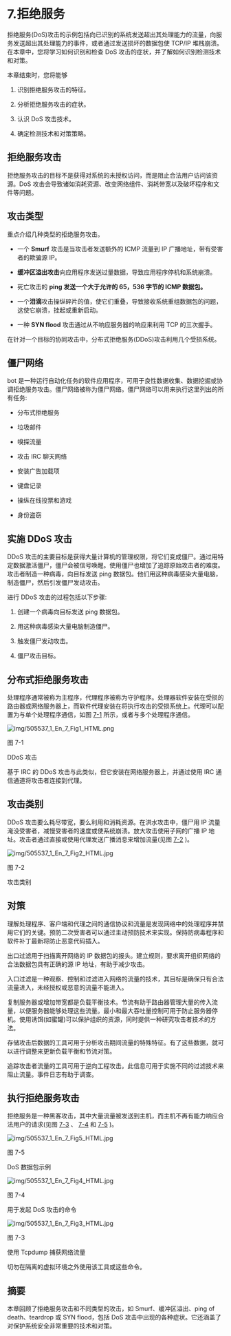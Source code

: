 # 7.拒绝服务

拒绝服务(DoS)攻击的示例包括向已识别的系统发送超出其处理能力的流量，向服务发送超出其处理能力的事件，或者通过发送损坏的数据包使 TCP/IP 堆栈崩溃。在本章中，您将学习如何识别和检查 DoS 攻击的症状，并了解如何识别检测技术和对策。

本章结束时，您将能够

1.  识别拒绝服务攻击的特征。

2.  分析拒绝服务攻击的症状。

3.  认识 DoS 攻击技术。

4.  确定检测技术和对策策略。

## 拒绝服务攻击

拒绝服务攻击的目标不是获得对系统的未授权访问，而是阻止合法用户访问该资源。DoS 攻击会导致诸如消耗资源、改变网络组件、消耗带宽以及破坏程序和文件等问题。

## 攻击类型

重点介绍几种类型的拒绝服务攻击。

*   一个 **Smurf** 攻击是当攻击者发送额外的 ICMP 流量到 IP 广播地址，带有受害者的欺骗源 IP。

*   **缓冲区溢出攻击**向应用程序发送过量数据，导致应用程序停机和系统崩溃。

*   死亡攻击的 **ping 发送一个大于允许的 65，536 字节的 ICMP 数据包。**

*   一个**泪滴**攻击操纵碎片的值，使它们重叠，导致接收系统重组数据包的问题，这使它崩溃，挂起或重新启动。

*   一种 **SYN flood** 攻击通过从不响应服务器的响应来利用 TCP 的三次握手。

在针对一个目标的协同攻击中，分布式拒绝服务(DDoS)攻击利用几个受损系统。

## 僵尸网络

bot 是一种运行自动化任务的软件应用程序，可用于良性数据收集、数据挖掘或协调拒绝服务攻击。僵尸网络被称为僵尸网络。僵尸网络可以用来执行这里列出的所有任务:

*   分布式拒绝服务

*   垃圾邮件

*   嗅探流量

*   攻击 IRC 聊天网络

*   安装广告加载项

*   键盘记录

*   操纵在线投票和游戏

*   身份盗窃

## 实施 DDoS 攻击

DDoS 攻击的主要目标是获得大量计算机的管理权限，将它们变成僵尸。通过用特定数据激活僵尸，僵尸会被信号唤醒。使用僵尸也增加了追踪原始攻击者的难度。攻击者制造一种病毒，向目标发送 ping 数据包。他们用这种病毒感染大量电脑，制造僵尸，然后引发僵尸发动攻击。

进行 DDoS 攻击的过程包括以下步骤:

1.  创建一个病毒向目标发送 ping 数据包。

2.  用这种病毒感染大量电脑制造僵尸。

3.  触发僵尸发动攻击。

4.  僵尸攻击目标。

## 分布式拒绝服务攻击

处理程序通常被称为主程序，代理程序被称为守护程序。处理器软件安装在受损的路由器或网络服务器上，而软件代理安装在将执行攻击的受损系统上。代理可以配置为与单个处理程序通信，如图 [7-1](#Fig1) 所示，或者与多个处理程序通信。

![img/505537_1_En_7_Fig1_HTML.png](img/505537_1_En_7_Fig1_HTML.png)

图 7-1

DDoS 攻击

基于 IRC 的 DDoS 攻击与此类似，但它安装在网络服务器上，并通过使用 IRC 通信通道将攻击者连接到代理。

## 攻击类别

DDoS 攻击要么耗尽带宽，要么利用和消耗资源。在洪水攻击中，僵尸用 IP 流量淹没受害者，减慢受害者的速度或使系统崩溃。放大攻击使用子网的广播 IP 地址。攻击者通过直接或使用代理发送广播消息来增加流量(见图 [7-2](#Fig2) )。

![img/505537_1_En_7_Fig2_HTML.jpg](img/505537_1_En_7_Fig2_HTML.jpg)

图 7-2

攻击类别

## 对策

理解处理程序、客户端和代理之间的通信协议和流量是发现网络中的处理程序并禁用它们的关键。预防二次受害者可以通过主动预防技术来实现。保持防病毒程序和软件补丁最新将防止恶意代码插入。

出口过滤用于扫描离开网络的 IP 数据包的报头。建立规则，要求离开组织网络的合法数据包具有正确的源 IP 地址，有助于减少攻击。

入口过滤是一种观察、控制和过滤进入网络的流量的技术，其目标是确保只有合法流量进入，未经授权或恶意的流量不能进入。

复制服务器或增加带宽都是负载平衡技术。节流有助于路由器管理大量的传入流量，以便服务器能够处理这些流量。最小和最大吞吐量控制可用于防止服务器停机。使用诱饵(如蜜罐)可以保护组织的资源，同时提供一种研究攻击者技术的方法。

存储攻击后数据的工具可用于分析攻击期间流量的特殊特征。有了这些数据，就可以进行调整来更新负载平衡和节流对策。

追踪攻击者流量的工具可用于逆向工程攻击。此信息可用于实施不同的过滤技术来阻止流量。事件日志有助于调查。

## 执行拒绝服务攻击

拒绝服务是一种黑客攻击，其中大量流量被发送到主机，而主机不再有能力响应合法用户的请求(见图 [7-3](#Fig3) 、 [7-4](#Fig4) 和 [7-5](#Fig5) )。

![img/505537_1_En_7_Fig5_HTML.jpg](img/505537_1_En_7_Fig5_HTML.jpg)

图 7-5

DoS 数据包示例

![img/505537_1_En_7_Fig4_HTML.jpg](img/505537_1_En_7_Fig4_HTML.jpg)

图 7-4

用于发起 DoS 攻击的命令

![img/505537_1_En_7_Fig3_HTML.jpg](img/505537_1_En_7_Fig3_HTML.jpg)

图 7-3

使用 Tcpdump 捕获网络流量

切勿在隔离的虚拟环境之外使用该工具或这些命令。

## 摘要

本章回顾了拒绝服务攻击和不同类型的攻击，如 Smurf、缓冲区溢出、ping of death、teardrop 或 SYN flood，包括 DoS 攻击中出现的各种症状。它还涵盖了对保护系统安全非常重要的技术和对策。